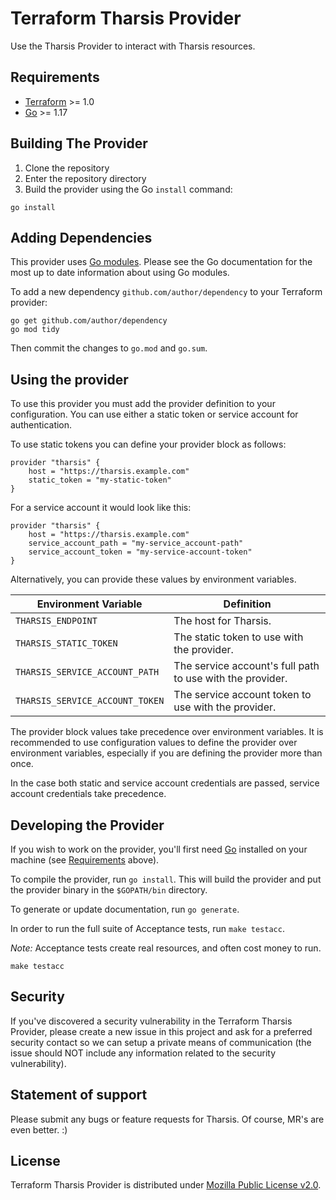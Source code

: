 # Terraform Tharsis Provider

Use the Tharsis Provider to interact with Tharsis resources.

## Requirements

- [Terraform](https://www.terraform.io/downloads.html) >= 1.0
- [Go](https://golang.org/doc/install) >= 1.17

## Building The Provider

1. Clone the repository
1. Enter the repository directory
1. Build the provider using the Go `install` command:

```shell
go install
```

## Adding Dependencies

This provider uses [Go modules](https://github.com/golang/go/wiki/Modules).
Please see the Go documentation for the most up to date information about using Go modules.

To add a new dependency `github.com/author/dependency` to your Terraform provider:

```shell
go get github.com/author/dependency
go mod tidy
```

Then commit the changes to `go.mod` and `go.sum`.

## Using the provider

To use this provider you must add the provider definition to your configuration. You can use either a static token or service account for authentication.

To use static tokens you can define your provider block as follows:

```hcl
provider "tharsis" {
    host = "https://tharsis.example.com"
    static_token = "my-static-token"
}
```

For a service account it would look like this:

```hcl
provider "tharsis" {
    host = "https://tharsis.example.com"
    service_account_path = "my-service_account-path"
    service_account_token = "my-service-account-token"
}
```

Alternatively, you can provide these values by environment variables.

| Environment Variable            | Definition                                                |
| ------------------------------- | --------------------------------------------------------- |
| `THARSIS_ENDPOINT`              | The host for Tharsis.                                     |
| `THARSIS_STATIC_TOKEN`          | The static token to use with the provider.                |
| `THARSIS_SERVICE_ACCOUNT_PATH`  | The service account's full path to use with the provider. |
| `THARSIS_SERVICE_ACCOUNT_TOKEN` | The service account token to use with the provider.       |

The provider block values take precedence over environment variables. It is recommended to use configuration values to define the provider over environment variables, especially if you are defining the provider more than once.

In the case both static and service account credentials are passed, service account credentials take precedence.

## Developing the Provider

If you wish to work on the provider, you'll first need [Go](http://www.golang.org) installed on your machine (see [Requirements](#requirements) above).

To compile the provider, run `go install`. This will build the provider and put the provider binary in the `$GOPATH/bin` directory.

To generate or update documentation, run `go generate`.

In order to run the full suite of Acceptance tests, run `make testacc`.

_Note:_ Acceptance tests create real resources, and often cost money to run.

```shell
make testacc
```

## Security

If you've discovered a security vulnerability in the Terraform Tharsis Provider, please create a new issue in this project and ask for a preferred security contact so we can setup a private means of communication (the issue should NOT include any information related to the security vulnerability).

## Statement of support

Please submit any bugs or feature requests for Tharsis.  Of course, MR's are even better.  :)

## License

Terraform Tharsis Provider is distributed under [Mozilla Public License v2.0](https://www.mozilla.org/en-US/MPL/2.0/).
